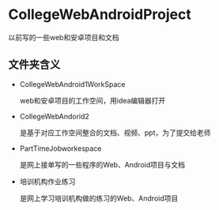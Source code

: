 # CollegeWebAndroidProject
以前写的一些web和安卓项目和文档

## 文件夹含义

- CollegeWebAndroid1WorkSpace

  web和安卓项目的工作空间，用idea编辑器打开

- CollegeWebAndorid2

  是基于对应工作空间整合的文档、视频、ppt，为了提交给老师

- PartTimeJobworkespace

  是网上接单写的一些程序的Web、Android项目与文档

- 培训机构作业练习

  是网上学习培训机构做的练习的Web、Android项目


